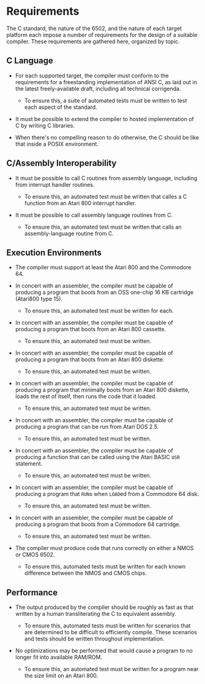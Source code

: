 # Requirements

The C standard, the nature of the 6502, and the nature of each target
platform each impose a number of requirements for the design of a suitable
compiler. These requirements are gathered here, organized by topic.

## C Language

* For each supported target, the compiler must conform to the requirements for
    a freestanding implementation of ANSI C, as laid out in the latest
    freely-available draft, including all technical corrigenda.
    
    * To ensure this, a suite of automated tests must be written to test each
        aspect of the standard.

* It must be possible to extend the compiler to hosted implementation of C by
    writing C libraries.

* When there's no compelling reason to do otherwise, the C should be like that
    inside a POSIX environment.

## C/Assembly Interoperability

* It must be possible to call C routines from assembly language, including from
    interrupt handler routines.

    * To ensure this, an automated test must be written that calles a C
        function from an Atari 800 interrupt handler.

* It must be possible to call assembly language routines from C.

    * To ensure this, an automated test must be written that calls an
        assembly-language routine from C.
        

## Execution Environments

* The compiler must support at least the Atari 800 and the Commodore 64.

* In concert with an assembler, the compiler must be capable of producing a
  program that boots from an OSS one-chip 16 KB cartridge (Atari800 type 15).

    * To ensure this, an automated test must be written for each.

* In concert with an assembler, the compiler must be capable of producing a
    program that boots from an Atari 800 cassette.

    * To ensure this, an automated test must be written.

* In concert with an assembler, the compiler must be capable of producing a
    program that boots from an Atari 800 diskette.

    * To ensure this, an automated test must be written.

* In concert with an assembler, the compiler must be capable of producing a
    program that minimally boots from an Atari 800 diskette, loads the rest of
    itself, then runs the code that it loaded.

    * To ensure this, an automated test must be written.

* In concert with an assembler, the compiler must be capable of producing a
    program that can be run from Atari DOS 2.5.

    * To ensure this, an automated test must be written.

* In concert with an assembler, the compiler must be capable of producing a
    function that can be called using the Atari BASIC `USR` statement.

    * To ensure this, an automated test must be written.

* In concert with an assembler, the compiler must be capable of producing a
    program that `RUN`s when `LOAD`ed from a Commodore 64 disk.

    * To ensure this, an automated test must be written.

* In concert with an assembler, the compiler must be capable of producing a
    program that boots from a Commodore 64 cartridge.

    * To ensure this, an automated test must be written.

* The compiler must produce code that runs correctly on either a NMOS or CMOS
    6502.

    * To ensure this, automated tests must be written for each known difference
        between the NMOS and CMOS chips.

## Performance

* The output produced by the compiler should be roughly as fast as that written
    by a human transliterating the C to equivalent assembly.

    * To ensure this, automated tests must be written for scenarios that are
        determined to be difficult to efficiently compile. These scenarios
        and tests should be written throughout implementation.

* No optimizations may be performed that would cause a program to no longer fit
    into available RAM/ROM.

    * To ensure this, an automated test must be written for a program near the
        size limit on an Atari 800.